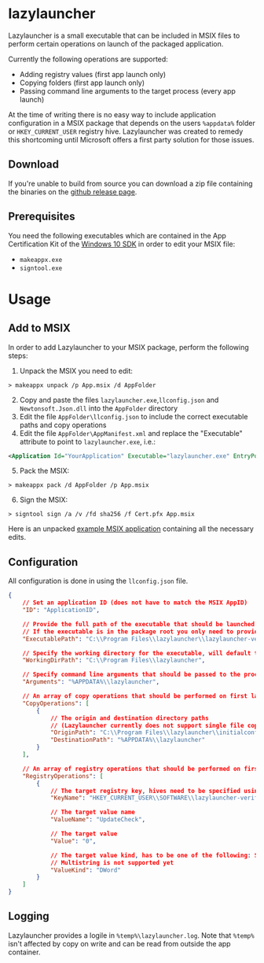 # lazylauncher
Lazylauncher is a small executable that can be included in MSIX files to perform certain operations on launch of the packaged application.

Currently the following operations are supported:
- Adding registry values (first app launch only)
- Copying folders (first app launch only)
- Passing command line arguments to the target process (every app launch)

At the time of writing there is no easy way to include application configuration in a MSIX package that depends on the users `%appdata%` folder or `HKEY_CURRENT_USER` registry hive. Lazylauncher was created to remedy this shortcoming until Microsoft offers a first party solution for those issues.

## Download
If you're unable to build from source you can download a zip file containing the binaries on the [github release page](https://github.com/oleesch/lazylauncher/releases).

## Prerequisites
You need the following executables which are contained in the App Certification Kit of the [Windows 10 SDK](https://developer.microsoft.com/en-us/windows/downloads/windows-10-sdk) in order to edit your MSIX file:

- `makeappx.exe`
- `signtool.exe`

# Usage
## Add to MSIX
In order to add Lazylauncher to your MSIX package, perform the following steps:
1. Unpack the MSIX you need to edit:
```Batchfile
> makeappx unpack /p App.msix /d AppFolder
```
2. Copy and paste the files `lazylauncher.exe`,`llconfig.json` and `Newtonsoft.Json.dll` into the `AppFolder` directory
3. Edit the file `AppFolder\llconfig.json` to include the correct executable paths and copy operations
4. Edit the file `AppFolder\AppManifest.xml` and replace the "Executable" attribute to point to `lazylauncher.exe`, i.e.:
```XML
<Application Id="YourApplication" Executable="lazylauncher.exe" EntryPoint="Windows.FullTrustApplication">
```
5. Pack the MSIX:
```Batchfile
> makeappx pack /d AppFolder /p App.msix
```
6. Sign the MSIX:
```Batchfile
> signtool sign /a /v /fd sha256 /f Cert.pfx App.msix
```

Here is an unpacked [example MSIX application](https://github.com/oleesch/lazylauncher/tree/master/lazylauncher-example-msix) containing all the necessary edits.

## Configuration
All configuration is done in using the `llconfig.json` file.

```json
{
    // Set an application ID (does not have to match the MSIX AppID)
    "ID": "ApplicationID",

    // Provide the full path of the executable that should be launched by Lazylauncher
    // If the executable is in the package root you only need to provide the name
    "ExecutablePath": "C:\\Program Files\\lazylauncher\\lazylauncher-verify.exe",

    // Specify the working directory for the executable, will default to the package root if empty
    "WorkingDirPath": "C:\\Program Files\\lazylauncher",

    // Specify command line arguments that should be passed to the process
    "Arguments": "%APPDATA%\\lazylauncher",

    // An array of copy operations that should be performed on first launch, can be empty
    "CopyOperations": [
        {
            // The origin and destination directory paths
            // (Lazylauncher currently does not support single file copy)
            "OriginPath": "C:\\Program Files\\lazylauncher\\initialconfig",
            "DestinationPath": "%APPDATA%\\lazylauncher"
        }
    ],

    // An array of registry operations that should be performed on first launch, can be empty
    "RegistryOperations": [
        {
            // The target registry key, hives need to be specified using the full name (e.g. HKEY_CURRENT_USER, not HKCU)
            "KeyName": "HKEY_CURRENT_USER\\SOFTWARE\\lazylauncher-verify",

            // The target value name
            "ValueName": "UpdateCheck",

            // The target value
            "Value": "0",

            // The target value kind, has to be one of the following: String, ExpandString, Binary, DWord, QWord
            // Multistring is not supported yet
            "ValueKind": "DWord"
        }
    ]
}
```

## Logging
Lazylauncher provides a logile in `%temp%\lazylauncher.log`. Note that `%temp%` isn't affected by copy on write and can be read from outside the app container.
